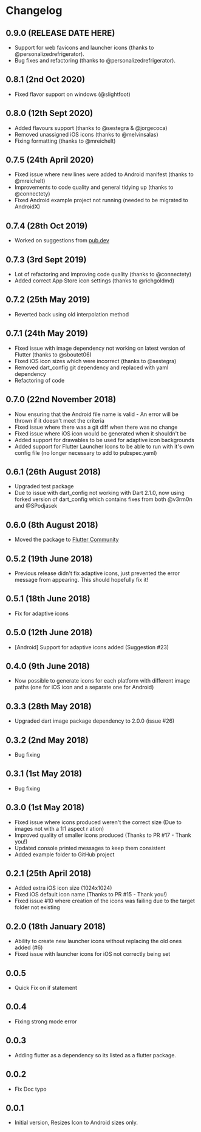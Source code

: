 # Changelog

## 0.9.0 (**RELEASE DATE HERE**)

 - Support for web favicons and launcher icons (thanks to @personalizedrefrigerator).
 - Bug fixes and refactoring (thanks to @personalizedrefrigerator).

## 0.8.1 (2nd Oct 2020)

- Fixed flavor support on windows (@slightfoot)

## 0.8.0 (12th Sept 2020)

- Added flavours support (thanks to @sestegra & @jorgecoca)
- Removed unassigned iOS icons (thanks to @melvinsalas)
- Fixing formatting (thanks to @mreichelt)

## 0.7.5 (24th April 2020)

- Fixed issue where new lines were added to Android manifest (thanks to @mreichelt)
- Improvements to code quality and general tidying up (thanks to @connectety)
- Fixed Android example project not running (needed to be migrated to AndroidX)

## 0.7.4 (28th Oct 2019)

- Worked on suggestions from [pub.dev](https://pub.dev/packages/flutter_launcher_icons#-analysis-tab-)

## 0.7.3 (3rd Sept 2019)

- Lot of refactoring and improving code quality (thanks to @connectety)
- Added correct App Store icon settings (thanks to @richgoldmd)


## 0.7.2 (25th May 2019)

- Reverted back using old interpolation method


## 0.7.1 (24th May 2019)

- Fixed issue with image dependency not working on latest version of Flutter (thanks to @sboutet06)
- Fixed iOS icon sizes which were incorrect (thanks to @sestegra)
- Removed dart_config git dependency and replaced with yaml dependency
- Refactoring of code

## 0.7.0 (22nd November 2018)

 - Now ensuring that the Android file name is valid - An error will be thrown if it doesn't meet the criteria
 - Fixed issue where there was a git diff when there was no change
 - Fixed issue where iOS icon would be generated when it shouldn't be
 - Added support for drawables to be used for adaptive icon backgrounds
 - Added support for Flutter Launcher Icons to be able to run with it's own config file (no longer necessary to add to pubspec.yaml)

## 0.6.1 (26th August 2018)

- Upgraded test package
- Due to issue with dart_config not working with Dart 2.1.0, now using forked version of dart_config which contains fixes from both @v3rm0n and @SPodjasek

## 0.6.0 (8th August 2018)

- Moved the package to [Flutter Community](https://github.com/fluttercommunity/community)

## 0.5.2 (19th June 2018)

- Previous release didn't fix adaptive icons, just prevented the error message from appearing. This should hopefully fix it!

## 0.5.1 (18th June 2018)

- Fix for adaptive icons

## 0.5.0 (12th June 2018)

- [Android] Support for adaptive icons added (Suggestion #23)


## 0.4.0 (9th June 2018)

- Now possible to generate icons for each platform with different image paths (one for iOS icon and a separate one for Android)


## 0.3.3 (28th May 2018)

- Upgraded dart image package dependency to 2.0.0 (issue #26)


## 0.3.2 (2nd May 2018)

- Bug fixing


## 0.3.1 (1st May 2018)

- Bug fixing


## 0.3.0 (1st May 2018)

- Fixed issue where icons produced weren't the correct size (Due to images not with a 1:1 aspect r    ation)
- Improved quality of smaller icons produced (Thanks to PR #17 - Thank you!)
- Updated console printed messages to keep them consistent
- Added example folder to GitHub project

## 0.2.1 (25th April 2018)

- Added extra iOS icon size (1024x1024)
- Fixed iOS default icon name (Thanks to PR #15 - Thank you!)
- Fixed issue #10 where creation of the icons was failing due to the target folder not existing


## 0.2.0 (18th January 2018)

- Ability to create new launcher icons without replacing the old ones added (#6)
- Fixed issue with launcher icons for iOS not correctly being set

## 0.0.5

- Quick Fix on if statement

## 0.0.4

- Fixing strong mode error

## 0.0.3

- Adding flutter as a dependency so its listed as a flutter package.

## 0.0.2

- Fix Doc typo

## 0.0.1

- Initial version, Resizes Icon to Android sizes only.
